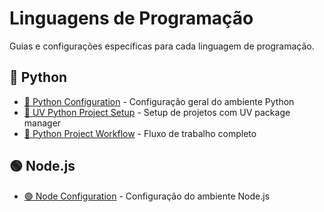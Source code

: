# Linguagens de Programação

Guias e configurações específicas para cada linguagem de programação.

## 🐍 Python
- [🐍 Python Configuration](python/python.md) - Configuração geral do ambiente Python
- [🐍 UV Python Project Setup](python/uv.md) - Setup de projetos com UV package manager  
- [🐍 Python Project Workflow](python/python_workflow.md) - Fluxo de trabalho completo

## 🟢 Node.js
- [🟢 Node Configuration](node/node.md) - Configuração do ambiente Node.js